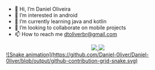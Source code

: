 - 👋 Hi, I’m Daniel Oliveira
- 👀 I’m interested in android
- 🌱 I’m currently learning java and kotlin
- 💞️ I’m looking to collaborate on mobile projects
- 📫 How to reach me dtoliverbr@gmail.com


<div align="center">
  <a href="https://github.com/Daniel-0liver">
  <img height="180em" src="https://github-readme-stats.vercel.app/api?username=Daniel-0liver&show_icons=true&theme=aura&include_all_commits=true&count_private=true"/>
  <img height="180em" src="https://github-readme-stats.vercel.app/api/top-langs/?username=Daniel-0liver&layout=compact&langs_count=7&theme=aura"/>
</div>
<div> 
  ![Snake animation](https://github.com/Daniel-0liver/Daniel-0liver/blob/output/github-contribution-grid-snake.svg)
</div>
<!---
Daniel-0liver/Daniel-0liver is a ✨ special ✨ repository because its `README.md` (this file) appears on your GitHub profile.
You can click the Preview link to take a look at your changes.
--->
